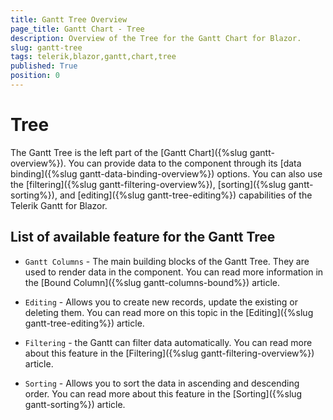 ```yaml
---
title: Gantt Tree Overview
page_title: Gantt Chart - Tree
description: Overview of the Tree for the Gantt Chart for Blazor.
slug: gantt-tree
tags: telerik,blazor,gantt,chart,tree
published: True
position: 0
---
```


# Tree

The Gantt Tree is the left part of the [Gantt Chart]({%slug gantt-overview%}). You can provide data to the component through its [data binding]({%slug gantt-data-binding-overview%}) options. You can also use the [filtering]({%slug gantt-filtering-overview%}), [sorting]({%slug gantt-sorting%}), and [editing]({%slug gantt-tree-editing%}) capabilities of the Telerik Gantt for Blazor.

## List of available feature for the Gantt Tree

* `Gantt Columns` - The main building blocks of the Gantt Tree. They are used to render data in the component. You can read more information in the [Bound Column]({%slug gantt-columns-bound%}) article.

* `Editing` - Allows you to create new records, update the existing or deleting them. You can read more on this topic in the [Editing]({%slug gantt-tree-editing%}) article.

* `Filtering` - the Gantt can filter data automatically. You can read more about this feature in the [Filtering]({%slug gantt-filtering-overview%}) article.

* `Sorting` - Allows you to sort the data in ascending and descending order. You can read more about this feature in the [Sorting]({%slug gantt-sorting%}) article.

